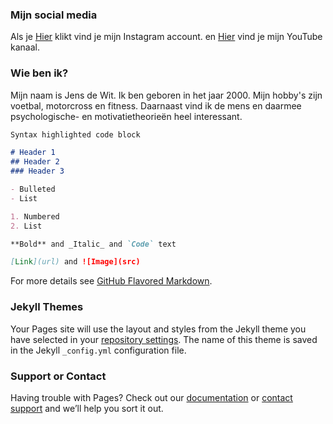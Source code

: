 ### Mijn social media
Als je [Hier](https://www.instagram.com/meesterjens/?hl=nl) klikt vind je mijn Instagram account.
en [Hier](https://www.youtube.com/channel/UCKPzBEjeoImta8kHrjBijZA?view_as=subscriber) vind je mijn YouTube kanaal.  

### Wie ben ik?
Mijn naam is Jens de Wit.
Ik ben geboren in het jaar 2000.
Mijn hobby's zijn voetbal, motorcross en fitness.
Daarnaast vind ik de mens en daarmee psychologische- en motivatietheorieën heel interessant.



```markdown
Syntax highlighted code block

# Header 1
## Header 2
### Header 3

- Bulleted
- List

1. Numbered
2. List

**Bold** and _Italic_ and `Code` text

[Link](url) and ![Image](src)
```

For more details see [GitHub Flavored Markdown](https://guides.github.com/features/mastering-markdown/).

### Jekyll Themes

Your Pages site will use the layout and styles from the Jekyll theme you have selected in your [repository settings](https://github.com/Meesterjens/Meesterjens/settings). The name of this theme is saved in the Jekyll `_config.yml` configuration file.

### Support or Contact

Having trouble with Pages? Check out our [documentation](https://help.github.com/categories/github-pages-basics/) or [contact support](https://github.com/contact) and we’ll help you sort it out.
